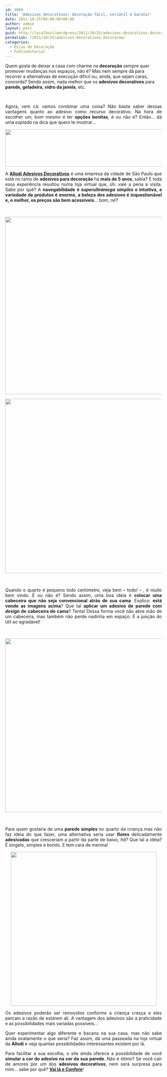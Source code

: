 ```yaml
---
id: 3069
title: 'Adesivos decorativos: decoração fácil, versátil e barata!'
date: 2011-10-25T00:00:00+00:00
author: admin
layout: post
guid: http://localhost/wordpress/2011/10/25/adesivos-decorativos-decoracao/
permalink: /2011/10/25/adesivos-decorativos-decoracao/
categories:
  - Dicas de Decoração
  - Publieditorial
---
```

Quem gosta de deixar a casa com charme na **decoração** sempre quer promover mudanças nos espaços, não é? Mas nem sempre dá para recorrer a alternativas de execução difícil ou, ainda, que sejam caras, concorda? Sendo assim, nada melhor que os **adesivos decorativos** para **parede, geladeira, vidro da janela**, etc.

&nbsp;

<p align="justify">
  Agora, vem cá: vamos combinar uma coisa? Não basta saber dessas vantagens quanto ao adesivo como recurso decorativo. Na hora de escolher um, bom mesmo é ter <strong>opções bonitas</strong>, é ou não é? Então… dá uma <em>espiada</em> na dica que quero te mostrar…
</p>

<!--more-->

<p align="center">
  <a href="http://www.trololodemulher.com.br/blog/wp-content/uploads/2011/10/Allodi-adesivos-decorativos.png"><img class="alignnone size-full wp-image-7061" title="Allodi adesivos decorativos" src="http://www.trololodemulher.com.br/blog/wp-content/uploads/2011/10/Allodi-adesivos-decorativos.png" alt="" width="510" height="120" /></a>
</p>

<p align="justify">
  A <strong><a href="http://www.allodi.com.br/" target="_blank">Allodi Adesivos Decorativos</a></strong> é uma empresa da cidade de São Paulo que está no ramo de <strong>adesivos para decoração</strong> há <strong>mais de 5 anos</strong>, sabia? E toda essa experiência resultou numa loja virtual que, oh: vale a pena a visita. Sabe por quê? A <strong>navegabilidade é <strong><em>superultramega simples</em></strong> e intuitiva, a variedade de produtos é enorme, a beleza dos adesivos é inquestionável e, o melhor, os preços são bem acessíveis</strong>… bom, <em>né</em>?
</p>

&nbsp;

<p align="center">
  <a href="http://www.trololodemulher.com.br/blog/wp-content/uploads/2011/10/Adesivo-de-Parede-Cabeceira.png"><img class="alignnone size-full wp-image-7055" title="Adesivo de Parede Cabeceira" src="http://www.trololodemulher.com.br/blog/wp-content/uploads/2011/10/Adesivo-de-Parede-Cabeceira.png" alt="" width="590" height="570" /></a>
</p>

<p align="center">
  <a href="http://www.trololodemulher.com.br/blog/wp-content/uploads/2011/10/Adesivo-de-Parede-Cabeceira2.png"><img class="alignnone size-full wp-image-7056" title="Adesivo de Parede Cabeceira[2]" src="http://www.trololodemulher.com.br/blog/wp-content/uploads/2011/10/Adesivo-de-Parede-Cabeceira2.png" alt="" width="568" height="560" /></a>
</p>

&nbsp;

<p align="justify">
  Quando o quarto é pequeno todo centímetro, veja bem – todo! – , é muito bem vindo. É ou não é? Sendo assim, uma boa ideia é <strong>colocar uma cabeceira que não seja convencional atrás de sua cama</strong>. Explico: <strong>está vendo as imagens acima</strong>? Que tal <strong>aplicar um adesivo de parede com<em> design</em> de cabeceira de cama</strong>? Tenta! Dessa forma você não abre mão de um cabeceira, mas também não perde nadinha em espaço. É a junção do útil ao agradável!
</p>

&nbsp;

<p align="center">
  <a href="http://www.trololodemulher.com.br/blog/wp-content/uploads/2011/10/Adesivo-de-Parede-Jardim-Florido.png"><img class="alignnone size-full wp-image-7060" title="Adesivo de Parede Jardim Florido" src="http://www.trololodemulher.com.br/blog/wp-content/uploads/2011/10/Adesivo-de-Parede-Jardim-Florido.png" alt="" width="592" height="558" /></a>
</p>

&nbsp;

<p align="justify">
  Para quem gostaria de uma <strong>parede simples </strong>no quarto da criança mas não faz ideia do que fazer, uma alternativa seria usar <strong>flores </strong>delicadamente <strong>adesivadas</strong> que cresceriam a partir da parte de baixo, <em>hã?</em> Que tal a ideia? É singelo, simples e bonito. E tem cara de menina!
</p>

<p align="center">
  <a href="http://www.trololodemulher.com.br/blog/wp-content/uploads/2011/10/Adesivo-de-Parede-Infantil.png"><img class="alignnone size-full wp-image-7059" title="Adesivo de Parede Infantil" src="http://www.trololodemulher.com.br/blog/wp-content/uploads/2011/10/Adesivo-de-Parede-Infantil.png" alt="" width="469" height="494" /></a>
</p>

<p align="justify">
  Os adesivos poderão ser removidos conforme a criança cresça e eles percam a razão de estarem ali. A vantagem dos adesivos são a praticidade e as possibilidades mais variadas possíveis…
</p>

<p align="justify">
  Quer experimentar algo diferente e bacana na sua casa, mas não sabe ainda exatamente o que seria? Faz assim, dá uma passeada na loja virtual da <strong>Allodi</strong> e veja quantas possibilidades interessantes existem por lá.
</p>

<p align="justify">
  Para facilitar a sua escolha, o site ainda oferece a possibilidade de você <strong>simular a cor do adesivo na cor da sua parede</strong>. Não é ótimo? Se você cair de amores por um dos <strong>adesivos decorativos</strong>, nem será surpresa para mim… sabe por quê? <strong><a href="http://www.allodi.com.br/" target="_blank">Vai lá e Confere</a></strong>!
</p>